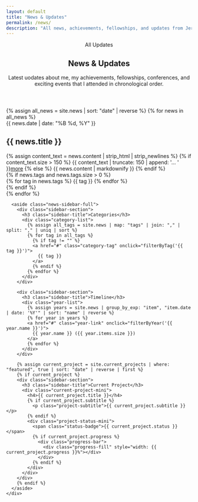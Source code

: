 ```yaml
---
layout: default
title: "News & Updates"
permalink: /news/
description: "All news, achievements, fellowships, and updates from Jeremie Nlandu Mabiala"
---
```


<style>
/* Force disable scroll-snap and ensure page starts at top */
html, body, *, .container {
  scroll-snap-type: none !important;
  scroll-snap-align: none !important;
  scroll-snap-stop: normal !important;
}

/* Ensure page starts at very top */
body {
  scroll-padding-top: 0 !important;
}
</style>

<section class="news-header-section" id="news-top">
  <div class="container">
    <header class="page-header">
      <div class="page-eyebrow">All Updates</div>
      <h1 class="page-title">News & Updates</h1>
      <p class="page-subtitle">
       Latest uodates about me, my achievements, fellowships, conferences, and exciting events that I attended in chronological order.
      </p>
    </header>
  </div>
  
</section>

<section class="news-content-section" id="news-content">
  <div class="container">
    <div class="news-page-grid">
      <div class="news-main">
        <div class="news-timeline-full">
          {% assign all_news = site.news | sort: "date" | reverse %}
          {% for news in all_news %}
          <article class="news-item-full">
            <div class="news-date-full">{{ news.date | date: "%B %d, %Y" }}</div>
            <div class="news-content-full">
              <h2 class="news-title-full">
                <i class="{{ news.icon | default: 'fas fa-newspaper' }} news-icon"></i>
                {{ news.title }}
              </h2>
              <div class="news-description-full">
                {% assign content_text = news.content | strip_html | strip_newlines %}
                {% if content_text.size > 150 %}
                  {{ content_text | truncate: 150 | append: '... ' }}<a href="{{ news.url | relative_url }}" class="news-more-link">more</a>
                {% else %}
                  {{ news.content | markdownify }}
                {% endif %}
              </div>
              {% if news.tags and news.tags.size > 0 %}
              <div class="news-tags-full">
                {% for tag in news.tags %}
                  <span class="tag chip">{{ tag }}</span>
                {% endfor %}
              </div>
              {% endif %}
            </div>
          </article>
          {% endfor %}
        </div>
      </div>

      <aside class="news-sidebar-full">
        <div class="sidebar-section">
          <h3 class="sidebar-title">Categories</h3>
          <div class="category-list">
            {% assign all_tags = site.news | map: "tags" | join: "," | split: "," | uniq | sort %}
            {% for tag in all_tags %}
              {% if tag != "" %}
              <a href="#" class="category-tag" onclick="filterByTag('{{ tag }}')">
                {{ tag }}
              </a>
              {% endif %}
            {% endfor %}
          </div>
        </div>

        <div class="sidebar-section">
          <h3 class="sidebar-title">Timeline</h3>
          <div class="year-list">
            {% assign years = site.news | group_by_exp: "item", "item.date | date: '%Y'" | sort: "name" | reverse %}
            {% for year in years %}
            <a href="#" class="year-link" onclick="filterByYear('{{ year.name }}')">
              {{ year.name }} ({{ year.items.size }})
            </a>
            {% endfor %}
          </div>
        </div>

        {% assign current_project = site.current_projects | where: "featured", true | sort: "date" | reverse | first %}
        {% if current_project %}
        <div class="sidebar-section">
          <h3 class="sidebar-title">Current Project</h3>
          <div class="current-project-mini">
            <h4>{{ current_project.title }}</h4>
            {% if current_project.subtitle %}
              <p class="project-subtitle">{{ current_project.subtitle }}</p>
            {% endif %}
            <div class="project-status-mini">
              <span class="status-badge">{{ current_project.status }}</span>
              {% if current_project.progress %}
                <div class="progress-bar">
                  <div class="progress-fill" style="width: {{ current_project.progress }}%"></div>
                </div>
              {% endif %}
            </div>
          </div>
        </div>
        {% endif %}
      </aside>
    </div>
  </div>
</section>

<!-- Dots Navigation for News Page (reuse home styles) -->
<nav class="section-dots" aria-label="News Sections">
  <a href="#news-top" class="dot" aria-label="Top"></a>
  <a href="#news-content" class="dot" aria-label="Content"></a>
  <a href="#footer" class="dot" aria-label="Footer"></a>
  
</nav>

<script>
// Intersection observers for dots and animations
const dots = document.querySelectorAll('.section-dots .dot');
const footerEl = document.getElementById('footer') || document.querySelector('.site-footer');
const sections = [
  document.getElementById('news-top'),
  document.getElementById('news-content'),
  footerEl
].filter(Boolean);

function setActiveDot(index) {
  dots.forEach((d, i) => d.classList.toggle('active', i === index));
}

function bindDots() {
  dots.forEach((dot, i) => {
    dot.addEventListener('click', (e) => {
      e.preventDefault();
      sections[i]?.scrollIntoView({ behavior: 'smooth', block: 'start' });
    });
  });
}

function observeSections() {
  const headerH = getComputedStyle(document.documentElement).getPropertyValue('--header-h').trim() || '80px';
  const obs = new IntersectionObserver((entries) => {
    entries.forEach(entry => {
      const idx = sections.indexOf(entry.target);
      if (idx >= 0 && entry.isIntersecting) setActiveDot(idx);
    });
  }, { threshold: [0.15, 0.3, 0.5], rootMargin: `-${headerH} 0px 40% 0px` });

  sections.forEach(s => obs.observe(s));

  // Fallback: update active dot on scroll by checking nearest section
  window.addEventListener('scroll', () => {
    const footerIdx = sections.length - 1;
  const doc = document.documentElement;
  const maxScroll = doc.scrollHeight - window.innerHeight;
    const progress = maxScroll > 0 ? (window.scrollY / maxScroll) : 0;
  const atBottom = (window.innerHeight + window.scrollY) >= (doc.scrollHeight - 16);
  // Flip to footer dot earlier when progress passes 0.85, or at absolute bottom
  if (progress >= 0.85 || atBottom) { setActiveDot(footerIdx); return; }

    let closestIdx = 0;
    let minDist = Infinity;
  const scrollMid = window.scrollY + window.innerHeight / 2;
    sections.forEach((s, i) => {
      const rect = s.getBoundingClientRect();
      const center = rect.top + window.scrollY + rect.height / 2;
      const dist = Math.abs(center - scrollMid);
      if (dist < minDist) { minDist = dist; closestIdx = i; }
    });
    setActiveDot(closestIdx);
  }, { passive: true });
}

function animateNewsItems() {
  const items = Array.from(document.querySelectorAll('.news-item-full'));
  // initialize stagger delays to mirror home
  items.forEach((el, idx) => {
    el.style.setProperty('--slide-delay', `${Math.min(idx * 120, 480)}ms`);
  });

  const io = new IntersectionObserver((entries) => {
    entries.forEach(entry => {
      if (entry.isIntersecting) {
        entry.target.classList.add('in-view');
        io.unobserve(entry.target);
      }
    });
  }, { threshold: 0.15, rootMargin: '0px 0px -10% 0px' });

  items.forEach(el => io.observe(el));
}

// Disable scroll-snap and ensure page starts at top
function disableScrollSnapAndScrollToTop() {
  // Force disable scroll-snap on all possible containers
  document.documentElement.style.scrollSnapType = 'none !important';
  document.body.style.scrollSnapType = 'none !important';
  
  // Find and disable scroll-snap on any containers that might have it
  const containers = document.querySelectorAll('*');
  containers.forEach(el => {
    const computed = window.getComputedStyle(el);
    if (computed.scrollSnapType && computed.scrollSnapType !== 'none') {
      el.style.scrollSnapType = 'none !important';
    }
  });
  
  // Force scroll to absolute top
  window.scrollTo(0, 0);
  document.documentElement.scrollTop = 0;
  document.body.scrollTop = 0;
  
  // Override any CSS that might be setting scroll-snap
  const style = document.createElement('style');
  style.textContent = `
    html, body, * { 
      scroll-snap-type: none !important; 
      scroll-snap-align: none !important;
      scroll-padding-top: 0 !important;
    }
  `;
  document.head.appendChild(style);
}

// Run immediately
disableScrollSnapAndScrollToTop();

document.addEventListener('DOMContentLoaded', () => {
  disableScrollSnapAndScrollToTop();
  bindDots();
  observeSections();
  animateNewsItems();
  setupLocalNewsSectionNavigation();
});

// Also run after everything loads
window.addEventListener('load', () => {
  disableScrollSnapAndScrollToTop();
});

// Local one-section navigation between header and content for directional slide
function setupLocalNewsSectionNavigation() {
  const header = document.getElementById('news-top');
  const content = document.getElementById('news-content');
  if (!header || !content) return;

  let isAnimating = false;
  const slideInDown = 'section-slide-in-from-down';
  const slideInUp = 'section-slide-in-from-up';
  const slideOutUp = 'section-slide-out-up';
  const slideOutDown = 'section-slide-out-down';

  function transition(fromEl, toEl, direction) {
    if (isAnimating) return;
    isAnimating = true;
    const outClass = direction === 'down' ? slideOutUp : slideOutDown;
    const inClass = direction === 'down' ? slideInFromDownClass() : slideInFromUpClass();

    fromEl.classList.add(outClass);
    setTimeout(() => { fromEl.classList.remove(outClass); }, 400);
    setTimeout(() => {
      toEl.scrollIntoView({ behavior: 'smooth', block: 'start' });
      toEl.classList.add(inClass);
      setTimeout(() => { toEl.classList.remove(inClass); isAnimating = false; }, 650);
    }, 100);
  }

  function slideInFromDownClass() { return 'section-slide-in-from-down'; }
  function slideInFromUpClass() { return 'section-slide-in-from-up'; }

  // Helper to detect if viewport is within the header or near top of content
  function nearHeaderOrTopContent() {
    const y = window.scrollY || document.documentElement.scrollTop;
    const headerBottom = header.getBoundingClientRect().bottom + window.scrollY;
    const contentTop = content.getBoundingClientRect().top + window.scrollY;
    const threshold = 120; // px leeway
    return y < contentTop - threshold || y < headerBottom;
  }

  // Wheel navigation only when near header ↔ content boundary; otherwise let page scroll
  window.addEventListener('wheel', (e) => {
    if (!nearHeaderOrTopContent() || isAnimating) return; // don't hijack deep inside content
    const dy = e.deltaY;
    if (Math.abs(dy) < 30) return;
    if (dy > 0) {
      e.preventDefault();
      transition(header, content, 'down');
    } else if (dy < 0) {
      e.preventDefault();
      transition(content, header, 'up');
    }
  }, { passive: false });

  // Keyboard navigation when viewport is near the boundary
  document.addEventListener('keydown', (e) => {
    if (isAnimating || !nearHeaderOrTopContent()) return;
    if (e.code === 'ArrowDown' || e.code === 'Space') {
      e.preventDefault();
      transition(header, content, 'down');
    } else if (e.code === 'ArrowUp') {
      e.preventDefault();
      transition(content, header, 'up');
    }
  });
}
function filterByTag(tag) {
  const items = document.querySelectorAll('.news-item-full');
  items.forEach(item => {
    const tags = item.querySelector('.news-tags-full');
    if (tags && tags.textContent.includes(tag)) {
      item.style.display = 'block';
    } else {
      item.style.display = 'none';
    }
  });
  // refresh animations for visible items
  items.forEach(item => item.classList.remove('in-view'));
  animateNewsItems();
}

function filterByYear(year) {
  const items = document.querySelectorAll('.news-item-full');
  items.forEach(item => {
    const date = item.querySelector('.news-date-full');
    if (date && date.textContent.includes(year)) {
      item.style.display = 'block';
    } else {
      item.style.display = 'none';
    }
  });
  // refresh animations for visible items
  items.forEach(item => item.classList.remove('in-view'));
  animateNewsItems();
}

// Show all items
function showAll() {
  const items = document.querySelectorAll('.news-item-full');
  items.forEach(item => {
    item.style.display = 'block';
  });
  items.forEach(item => item.classList.remove('in-view'));
  animateNewsItems();
}
</script>
